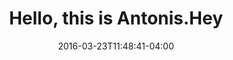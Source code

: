 ---
title: "Hello, this is Antonis.Hey"
layout: splash
permalink: 
date: 2016-03-23T11:48:41-04:00
header:
  overlay_color: "#000"
  overlay_image: assets/images/me/cartoon_rounded_homepage_right_small.png
  og_image: assets/images/me/cartoon_rounded.png
  #edit at https://pixlr.com/x/#editor
  #overlay_filter: 0
  actions:
    - label: "Send Me an Email"
      url: "mailto:antonisagg@outlook.com"
  #caption: "Photo credit: [**Unsplash**](https://unsplash.com)"
excerpt: "Talking about Business Intelligence, Data Science and how to enable data mindsets accross organisations."
intro: 
  - excerpt: "'All we have is data. All we can do is statistics.'"
---